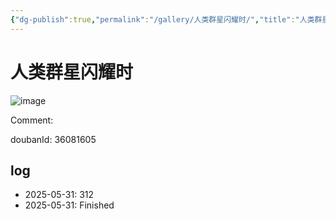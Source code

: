 ```yaml
---
{"dg-publish":true,"permalink":"/gallery/人类群星闪耀时/","title":"人类群星闪耀时","created":"2025-06-16T14:31:17.529+08:00"}
---
```



# 人类群星闪耀时

![image](https://hiraeth-picbed.oss-cn-beijing.aliyuncs.com/20250531154343.webp)

Comment: 



doubanId: 36081605

## log

- 2025-05-31: 312
- 2025-05-31: Finished
